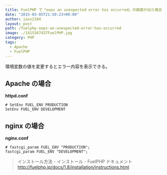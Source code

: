 ```yaml
---
title: FuelPHP で「oops an unexpected error has occurred」の画面が出た場合
date: "2015-03-05T21:50:23+00:00"
author: jaxx2104
layout: post
path: /fuelphp-oops-an-unexpected-error-has-occurred
image: ./1415367437FuelPHP.jpg
category: PHP
tags:
  - Apache
  - FuelPHP
---
```


環境変数の値を変更するとエラー内容を表示できる。

## Apache の場合

**httpd.conf**

```
# SetEnv FUEL_ENV PRODUCTION
SetEnv FUEL_ENV DEVELOPMENT
```

## nginx の場合

**nginx.conf**

```
# fastcgi_param FUEL_ENV "PRODUCTION";
fastcgi_param FUEL_ENV "DEVELOPMENT";
```

> インストール方法 - インストール - FuelPHP ドキュメント
> <a href="http://fuelphp.jp/docs/1.8/installation/instructions.html" title="http://fuelphp.jp/docs/1.8/installation/instructions.html" target="_blank">http://fuelphp.jp/docs/1.8/installation/instructions.html</a>
